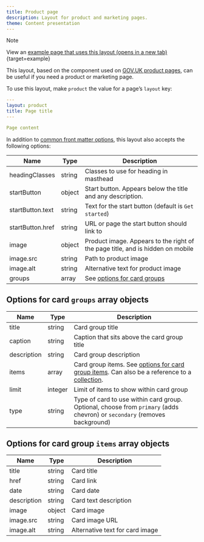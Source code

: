 ```yaml
---
title: Product page
description: Layout for product and marketing pages.
theme: Content presentation
---
```


> [!NOTE]
> View an [example page that uses this layout (opens in a new tab)](/example/){target=example}

This layout, based on the component used on [GOV.UK product pages](https://github.com/alphagov/product-page-example), can be useful if you need a product or marketing page.

To use this layout, make `product` the value for a page’s `layout` key:

```yaml
---
layout: product
title: Page title
---

Page content
```

In addition to [common front matter options](/layouts/front-matter-options), this layout also accepts the following options:

| Name             | Type   | Description                                                                    |
| ---------------- | ------ | ------------------------------------------------------------------------------ |
| headingClasses   | string | Classes to use for heading in masthead                                         |
| startButton      | object | Start button. Appears below the title and any description.                     |
| startButton.text | string | Text for the start button (default is `Get started`)                           |
| startButton.href | string | URL or page the start button should link to                                    |
| image            | object | Product image. Appears to the right of the page title, and is hidden on mobile |
| image.src        | string | Path to product image                                                          |
| image.alt        | string | Alternative text for product image                                             |
| groups           | array  | See [options for card groups](#options-for-card-groups-array-objects)          |

## Options for card `groups` array objects

| Name        | Type    | Description                                                                                                                                                                           |
| ----------- | ------- | ------------------------------------------------------------------------------------------------------------------------------------------------------------------------------------- |
| title       | string  | Card group title                                                                                                                                                                      |
| caption     | string  | Caption that sits above the card group title                                                                                                                                          |
| description | string  | Card group description                                                                                                                                                                |
| items       | array   | Card group items. See [options for card group items](#options-for-card-group-items-array-objects). Can also be a reference to a [collection](https://www.11ty.dev/docs/collections/). |
| limit       | integer | Limit of items to show within card group                                                                                                                                              |
| type        | string  | Type of card to use within card group. Optional, choose from `primary` (adds chevron) or `secondary` (removes background)                                                             |

## Options for card group `items` array objects

| Name        | Type   | Description                     |
| ----------- | ------ | ------------------------------- |
| title       | string | Card title                      |
| href        | string | Card link                       |
| date        | string | Card date                       |
| description | string | Card text description           |
| image       | object | Card image                      |
| image.src   | string | Card image URL                  |
| image.alt   | string | Alternative text for card image |
